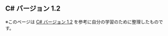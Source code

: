 ## C# バージョン 1.2

※このページは [C# バージョン 1.2](https://docs.microsoft.com/ja-jp/dotnet/csharp/whats-new/csharp-version-history#c-version-12) を参考に自分の学習のために整理したものです。
